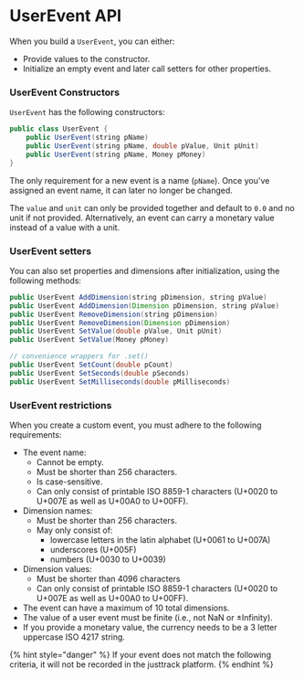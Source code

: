 # UserEvent API

When you build a `UserEvent`, you can either:

* Provide values to the constructor.
* Initialize an empty event and later call setters for other properties.

### UserEvent Constructors

`UserEvent` has the following constructors:

```java
public class UserEvent {
    public UserEvent(string pName)
    public UserEvent(string pName, double pValue, Unit pUnit)
    public UserEvent(string pName, Money pMoney)
}
```

The only requirement for a new event is a name (`pName`). Once you've assigned an event name, it can later no longer be changed.

The `value` and `unit` can only be provided together and default to `0.0` and no unit if not provided. Alternatively, an event can carry a monetary value instead of a value with a unit.

### UserEvent setters

You can also set properties and dimensions after initialization, using the following methods:

```java
public UserEvent AddDimension(string pDimension, string pValue)
public UserEvent AddDimension(Dimension pDimension, string pValue)
public UserEvent RemoveDimension(string pDimension)
public UserEvent RemoveDimension(Dimension pDimension)
public UserEvent SetValue(double pValue, Unit pUnit)
public UserEvent SetValue(Money pMoney)

// convenience wrappers for .set()
public UserEvent SetCount(double pCount)
public UserEvent SetSeconds(double pSeconds)
public UserEvent SetMilliseconds(double pMilliseconds)
```

### UserEvent restrictions

When you create a custom event, you must adhere to the following requirements:

* The event name:&#x20;
  * Cannot be empty.
  * Must be shorter than 256 characters.
  * Is case-sensitive.
  * Can only consist of printable ISO 8859-1 characters (U+0020 to U+007E as well as U+00A0 to U+00FF).
* Dimension names:&#x20;
  * Must be shorter than 256 characters.
  * May only consist of:
    * lowercase letters in the latin alphabet (U+0061 to U+007A)
    * underscores (U+005F)
    * numbers (U+0030 to U+0039)
* Dimension values:&#x20;
  * Must be shorter than 4096 characters
  * Can only consist of printable ISO 8859-1 characters (U+0020 to U+007E as well as U+00A0 to U+00FF).
* The event can have a maximum of 10 total dimensions.
* The value of a user event must be finite (i.e., not NaN or ±Infinity).&#x20;
* If you provide a monetary value, the currency needs to be a 3 letter uppercase ISO 4217 string.

{% hint style="danger" %}
If your event does not match the following criteria, it will not be recorded in the justtrack platform.
{% endhint %}
